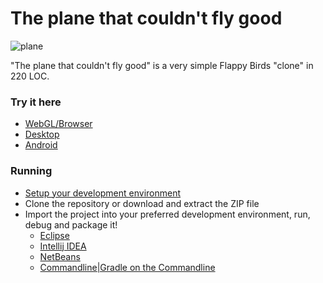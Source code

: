 The plane that couldn't fly good
==========================

![plane](https://libgdx.badlogicgames.com/uploads/Screen%20Shot%202014-04-21%20at%2021.23.11-FYLrVshf9q.png)

"The plane that couldn't fly good" is a very simple Flappy Birds "clone" in 220 LOC. 

### Try it here 
  * [WebGL/Browser](http://libgdx.badlogicgames.com/demos/planegame)
  * [Desktop](http://libgdx.badlogicgames.com/demos/planegame/planegame.jar)
  * [Android](http://libgdx.badlogicgames.com/demos/planegame/planegame.apk)

### Running
* [Setup your development environment](https://github.com/libgdx/libgdx/wiki)
* Clone the repository or download and extract the ZIP file
* Import the project into your preferred development environment, run, debug and package it!
  * [Eclipse](https://github.com/libgdx/libgdx/wiki/Gradle-and-Eclipse)
  * [Intellij IDEA](https://github.com/libgdx/libgdx/wiki/Gradle-and-Intellij-IDEA)
  * [NetBeans](https://github.com/libgdx/libgdx/wiki/Gradle-and-NetBeans)
  * [Commandline|Gradle on the Commandline](https://github.com/libgdx/libgdx/wiki/Gradle-on-the-Commandline)
